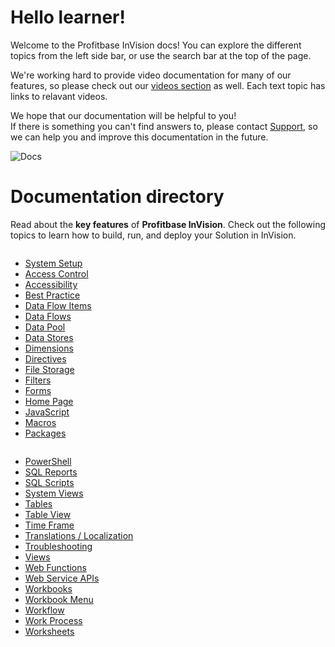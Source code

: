 


# Hello learner!

Welcome to the Profitbase InVision docs!
You can explore the different topics from the left side bar, or use the search bar at the top of the page.

We're working hard to provide video documentation for many of our features, so please check out our [videos section](../videos/index.md) as well. Each text topic has links to relavant videos.

We hope that our documentation will be helpful to you!  
If there is something you can't find answers to, please contact [Support](https://support.profitbase.com/), so we can help you and improve this documentation in the future.
<br/>

![Docs](https://profitbasedocs.blob.core.windows.net/images/dodocs.png "Docs")


# Documentation directory

Read about the **key features** of **Profitbase InVision**. Check out the following topics to learn how to build, run, and deploy your Solution in InVision.

<div class="column-container">
    <div class="column">
        <ul>
            <li><a href="systemsetup.md">System Setup</a></li>
            <li><a href="accesscontrol.md">Access Control</a></li>
            <li><a href="accessibility.md">Accessibility</a></li>
            <li><a href="bestpractice/index.md">Best Practice</a></li>
            <li><a href="dataflowitems.md">Data Flow Items</a></li>
            <li><a href="dataflows.md">Data Flows</a></li>
            <li><a href="datapool.md">Data Pool</a></li>
            <li><a href="datastores.md">Data Stores</a></li>
            <li><a href="dimensions.md">Dimensions</a></li>
            <li><a href="directives.md">Directives</a></li>
            <li><a href="filestorage.md">File Storage</a></li>
            <li><a href="filters.md">Filters</a></li>
            <li><a href="forms.md">Forms</a></li>
            <li><a href="homepage.md">Home Page</a></li>
            <li><a href="javascript.md">JavaScript</a></li>
            <li><a href="macros.md">Macros</a></li>
            <li><a href="package.md">Packages</a></li>
        </ul>
    </div>
    <div class="column">
        <ul>
            <li><a href="powershell.md">PowerShell</a></li>
            <li><a href="sqlreports.md">SQL Reports</a></li>
            <li><a href="sqlscripts.md">SQL Scripts</a></li>
            <li><a href="systemviews.md">System Views</a></li>
            <li><a href="tables.md">Tables</a></li>
            <li><a href="tableview.md">Table View</a></li>
            <li><a href="timeframe.md">Time Frame</a></li>
            <li><a href="translationsloc.md">Translations / Localization</a></li>
            <li><a href="troubleshooting.md">Troubleshooting</a></li>
            <li><a href="views.md">Views</a></li>
            <li><a href="webfunctions.md">Web Functions</a></li>
            <li><a href="webserviceapis.md">Web Service APIs</a></li>
            <li><a href="workbooks.md">Workbooks</a></li>
            <li><a href="workbookmenu.md">Workbook Menu</a></li>
            <li><a href="workflow.md">Workflow</a></li>
            <li><a href="workprocess.md">Work Process</a></li>
            <li><a href="worksheets.md">Worksheets</a></li>
        </ul>
    </div>
</div>
</div>